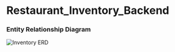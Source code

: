 # Restaurant_Inventory_Backend








### Entity Relationship Diagram
![Inventory ERD](https://user-images.githubusercontent.com/77462898/155398135-b9a3a9ce-6d27-4b82-b998-fc1260f8ab91.png)
